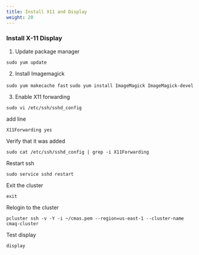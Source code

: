 ```yaml
---
title: Install X11 and Display
weight: 20
--- 
```


###  Install X-11 Display

1. Update package manager

`sudo yum update`

2. Install Imagemagick

`sudo yum makecache fast`
 `sudo yum install ImageMagick ImageMagick-devel`

3. Enable X11 forwarding

```
sudo vi /etc/ssh/sshd_config
```

add line

```
X11Forwarding yes
```

Verify that it was added

```
sudo cat /etc/ssh/sshd_config | grep -i X11Forwarding
```

Restart ssh

```
sudo service sshd restart
```

Exit the cluster

`exit`

Relogin to the cluster

`pcluster ssh -v -Y -i ~/cmas.pem --region=us-east-1 --cluster-name cmaq-cluster`

Test display

`display`
